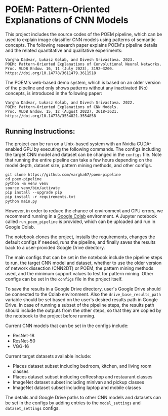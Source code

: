 # POEM: Pattern-Oriented Explanations of CNN Models

This project includes the source codes of the POEM pipeline, which can be used to explain image classifier CNN models 
using patterns of semantic concepts. The following research paper explains POEM's pipeline details and 
the related quantitative and qualitative experiments: 

```
Vargha Dadvar, Lukasz Golab, and Divesh Srivastava. 2023. 
POEM: Pattern-Oriented Explanations of Convolutional Neural Networks. 
Proc. VLDB Endow. 16, 11 (July 2023), 3192–3200. 
https://doi.org/10.14778/3611479.3611518
```

The POEM's web-based demo system, which is based on an older version of the pipeline and 
only shows patterns without any inactivated (No) concepts, is introduced in the following paper: 

```
Vargha Dadvar, Lukasz Golab, and Divesh Srivastava. 2022. 
POEM: Pattern-Oriented Explanations of CNN Models. 
Proc. VLDB Endow. 15, 12 (August 2022), 3618–3621. 
https://doi.org/10.14778/3554821.3554858
```

## Running Instructions: 

The project can be run on a Unix-based system with an Nvidia CUDA-enabled GPU by executing the following commands. 
The configs including the target CNN model and dataset can be changed in the `configs` file. 
Note that running the entire pipeline can take a few hours depending on the model depth, dataset size, pattern mining methods, and other configs.

```
git clone https://github.com/vargha67/poem-pipeline
cd poem-pipeline
python -m venv venv
source venv/bin/activate
pip install --upgrade pip
pip install -r requirements.txt
python main.py
```

However, in order to reduce the chance of environment and GPU errors, 
we recommend running in a [Google Colab](https://colab.research.google.com/) environment.
A Jupyter notebook called `run_poem_pipeline` is provided, which can be uploaded and run in Google Colab. 

The notebook clones the project, installs the requirements, changes the default configs if needed, 
runs the pipeline, and finally saves the results back to a user-provided Google Drive directory. 

The main configs that can be set in the notebook include the pipeline steps to run, the target CNN model and dataset, 
whether to use the older version of network dissection (CNN2DT) or POEM, the pattern mining methods used, 
and the minimum support values to test for pattern mining. 
Other configs can be set in the `configs` file in the project itself. 

To save the results in a Google Drive directory, user's Google Drive should be connected to the Colab environment. 
Also the `drive_base_results_path` variable should be set based on the user's desired results path in Google Drive. 
In case of running a subset of the pipeline steps, the results path should include the outputs from the other steps, 
so that they are copied by the notebook to the project before running. 

Current CNN models that can be set in the configs include: 

* ResNet-18
* ResNet-50
* VGG-16

Current target datasets available include: 

* Places dataset subset including bedroom, kitchen, and living room classes
* Places dataset subset including coffeeshop and restaurant classes
* ImageNet dataset subset including minivan and pickup classes
* ImageNet dataset subset including laptop and mobile classes

The details and Google Drive paths to other CNN models and datasets can be set in the configs 
by adding entries to the `model_settings` and `dataset_settings` configs. 

